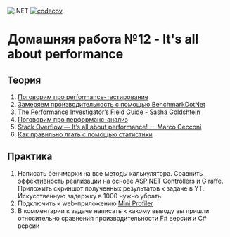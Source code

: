 
![.NET](https://github.com/DMak80/Actions/actions/workflows/dotnet.yml/badge.svg)
[![codecov](https://codecov.io/gh/DMak80/Actions/branch/HW12/graph/badge.svg?token=AJ1EHK3XZH)](https://codecov.io/gh/DMak80/Actions)

# Домашняя работа №12 - It's all about performance

## Теория
1.  [Поговорим про performance-тестирование](https://www.youtube.com/watch?v=LEy3_2ZzWpk)
2.  [Замеряем производительность с помощью BenchmarkDotNet](https://habr.com/ru/post/277177/)
3.  [The Performance Investigator’s Field Guide - Sasha Goldshtein](https://www.youtube.com/watch?v=LgAtQF_XvTw)
4.  [Поговорим про перформанс-анализ](https://www.youtube.com/watch?v=gc3yVybPuaY)
5.  [Stack Overflow — It’s all about performance! — Marco Cecconi](https://www.youtube.com/watch?v=9_pluQPfbBk)
6.  [Как правильно лгать с помощью статистики](https://habr.com/ru/post/217545/)

## Практика
1.  Написать бенчмарки на все методы калькулятора. Сравнить эффективность реализации на основе ASP.NET Controllers и Giraffe. Приложить скриншот полученных результатов к задаче в YT. Искусственную задержку в 1000 нужно убрать.
2.  Подключить к web-приложению [Mini Profiler](https://miniprofiler.com)
3.  В комментарии к задаче написать к какому выводу вы пришли относительно сравнения производительности F# версии и C# версии
